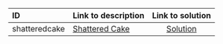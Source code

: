 | ID | Link to description | Link to solution |
|:---|:---|:---:|
| shatteredcake    | [Shattered Cake](https://open.kattis.com/problems/shatteredcake   ) | [Solution](https://github.com/versenyi98/leetcode-solutions/tree/main/solutions/Shattered%20Cake)|
